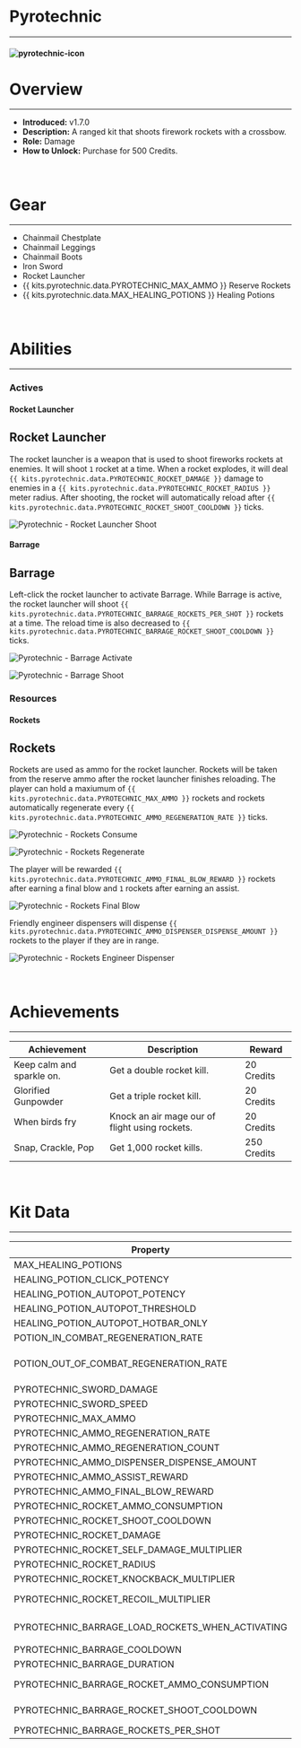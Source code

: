# Pyrotechnic

---

#### ![pyrotechnic-icon](../assets/icons/pyrotechnic-icon.jpg)

# Overview

---

- **Introduced:** v1.7.0
- **Description:** A ranged kit that shoots firework rockets with a crossbow.
- **Role:** Damage
- **How to Unlock:** Purchase for 500 Credits.

<br />

# Gear

---

- Chainmail Chestplate
- Chainmail Leggings
- Chainmail Boots
- Iron Sword
- Rocket Launcher
- {{ kits.pyrotechnic.data.PYROTECHNIC_MAX_AMMO }} Reserve Rockets
- {{ kits.pyrotechnic.data.MAX_HEALING_POTIONS }} Healing Potions

<br />

# Abilities

---

### Actives

<!-- tabs:start -->

#### **Rocket Launcher**

## Rocket Launcher

The rocket launcher is a weapon that is used to shoot fireworks rockets at enemies. It will shoot `1` rocket at a time. When a rocket explodes, it will deal `{{ kits.pyrotechnic.data.PYROTECHNIC_ROCKET_DAMAGE }}` damage to enemies in a `{{ kits.pyrotechnic.data.PYROTECHNIC_ROCKET_RADIUS }}` meter radius. After shooting, the rocket will automatically reload after `{{ kits.pyrotechnic.data.PYROTECHNIC_ROCKET_SHOOT_COOLDOWN }}` ticks.

![Pyrotechnic - Rocket Launcher Shoot](../assets/kits/pyrotechnic/Pyrotechnic%20-%20Rocket%20Launcher%20Shoot.gif)

#### **Barrage**

## Barrage

Left-click the rocket launcher to activate Barrage. While Barrage is active, the rocket launcher will shoot `{{ kits.pyrotechnic.data.PYROTECHNIC_BARRAGE_ROCKETS_PER_SHOT }}` rockets at a time. The reload time is also decreased to `{{ kits.pyrotechnic.data.PYROTECHNIC_BARRAGE_ROCKET_SHOOT_COOLDOWN }}` ticks.

![Pyrotechnic - Barrage Activate](../assets/kits/pyrotechnic/Pyrotechnic%20-%20Barrage%20Activate.gif)

![Pyrotechnic - Barrage Shoot](../assets/kits/pyrotechnic/Pyrotechnic%20-%20Barrage%20Shoot.gif)

<!-- tabs:end -->

### Resources

<!-- tabs:start -->

#### **Rockets**

## Rockets

Rockets are used as ammo for the rocket launcher. Rockets will be taken from the reserve ammo after the rocket launcher finishes reloading. The player can hold a maxiumum of `{{ kits.pyrotechnic.data.PYROTECHNIC_MAX_AMMO }}` rockets and rockets automatically regenerate every `{{ kits.pyrotechnic.data.PYROTECHNIC_AMMO_REGENERATION_RATE }}` ticks.

![Pyrotechnic - Rockets Consume](../assets/kits/pyrotechnic/Pyrotechnic%20-%20Rockets%20Consume.gif)

![Pyrotechnic - Rockets Regenerate](../assets/kits/pyrotechnic/Pyrotechnic%20-%20Rockets%20Regenerate.gif)

The player will be rewarded `{{ kits.pyrotechnic.data.PYROTECHNIC_AMMO_FINAL_BLOW_REWARD }}` rockets after earning a final blow and `1` rockets after earning an assist.

![Pyrotechnic - Rockets Final Blow](../assets/kits/pyrotechnic/Pyrotechnic%20-%20Rockets%20Final%20Blow.gif)

Friendly engineer dispensers will dispense `{{ kits.pyrotechnic.data.PYROTECHNIC_AMMO_DISPENSER_DISPENSE_AMOUNT }}` rockets to the player if they are in range.

![Pyrotechnic - Rockets Engineer Dispenser](../assets/kits/pyrotechnic/Pyrotechnic%20-%20Rockets%20Engineer%20Dispenser.gif)

<!-- tabs:end -->
<br />

# Achievements

---

<!-- prettier-ignore -->
| Achievement | Description | Reward |
| ----------- | ----------- | ------ |
| Keep calm and sparkle on. | Get a double rocket kill. | 20 Credits |
| Glorified Gunpowder | Get a triple rocket kill. | 20 Credits |
| When birds fry | Knock an air mage our of flight using rockets. | 20 Credits |
| Snap, Crackle, Pop | Get 1,000 rocket kills. | 250 Credits |

<br />

# Kit Data

---

<!-- prettier-ignore -->
| Property | Value | Description |
|----------|-------|-------------|
| MAX_HEALING_POTIONS | `{{ kits.pyrotechnic.data.MAX_HEALING_POTIONS }}` | {{ kitDataSharedDescriptions.MAX_HEALING_POTIONS }} |
| HEALING_POTION_CLICK_POTENCY | `{{ kits._shared.data.HEALING_POTION_CLICK_POTENCY }}` | {{ kitDataSharedDescriptions.HEALING_POTION_CLICK_POTENCY }} |
| HEALING_POTION_AUTOPOT_POTENCY | `{{ kits._shared.data.HEALING_POTION_AUTOPOT_POTENCY }}` | {{ kitDataSharedDescriptions.HEALING_POTION_AUTOPOT_POTENCY }} |
| HEALING_POTION_AUTOPOT_THRESHOLD | `{{ kits._shared.data.HEALING_POTION_AUTOPOT_THRESHOLD }}` | {{ kitDataSharedDescriptions.HEALING_POTION_AUTOPOT_THRESHOLD }} |
| HEALING_POTION_AUTOPOT_HOTBAR_ONLY | `{{ kits._shared.data.HEALING_POTION_AUTOPOT_HOTBAR_ONLY }}` | {{ kitDataSharedDescriptions.HEALING_POTION_AUTOPOT_HOTBAR_ONLY }} |
| POTION_IN_COMBAT_REGENERATION_RATE | `{{ kits._shared.data.POTION_IN_COMBAT_REGENERATION_RATE }}` | {{ kitDataSharedDescriptions.POTION_IN_COMBAT_REGENERATION_RATE }} |
| POTION_OUT_OF_COMBAT_REGENERATION_RATE | `{{ kits._shared.data.POTION_OUT_OF_COMBAT_REGENERATION_RATE }}` | {{ kitDataSharedDescriptions.POTION_OUT_OF_COMBAT_REGENERATION_RATE }} |
| PYROTECHNIC_SWORD_DAMAGE | `{{ kits.pyrotechnic.data.PYROTECHNIC_SWORD_DAMAGE }}` | The base damage of the sword. |
| PYROTECHNIC_SWORD_SPEED | `{{ kits.pyrotechnic.data.PYROTECHNIC_SWORD_SPEED }}` | The base speed of the sword. |
| PYROTECHNIC_MAX_AMMO | `{{ kits.pyrotechnic.data.PYROTECHNIC_MAX_AMMO }}` | The maximum number of reserve rockets. |
| PYROTECHNIC_AMMO_REGENERATION_RATE | `{{ kits.pyrotechnic.data.PYROTECHNIC_AMMO_REGENERATION_RATE }}` | The rate, in ticks, at which reserve rockets passively regenerate. |
| PYROTECHNIC_AMMO_REGENERATION_COUNT | `{{ kits.pyrotechnic.data.PYROTECHNIC_AMMO_REGENERATION_COUNT }}` | The amount of rockets that is regenerated. |
| PYROTECHNIC_AMMO_DISPENSER_DISPENSE_AMOUNT | `{{ kits.pyrotechnic.data.PYROTECHNIC_AMMO_DISPENSER_DISPENSE_AMOUNT }}` | The amount of rockets that is dispensed from a dispenser to the player. |
| PYROTECHNIC_AMMO_ASSIST_REWARD | `{{ kits.pyrotechnic.data.PYROTECHNIC_AMMO_ASSIST_REWARD }}` | The amount of rockets that the player receives after earning a final blow. |
| PYROTECHNIC_AMMO_FINAL_BLOW_REWARD | `{{ kits.pyrotechnic.data.PYROTECHNIC_AMMO_FINAL_BLOW_REWARD }}` | The amount of rockets that the player receives after earning an assist. |
| PYROTECHNIC_ROCKET_AMMO_CONSUMPTION | `{{ kits.pyrotechnic.data.PYROTECHNIC_ROCKET_AMMO_CONSUMPTION }}` | The amount of rockets to use to reload the rocket launcher. |
| PYROTECHNIC_ROCKET_SHOOT_COOLDOWN | `{{ kits.pyrotechnic.data.PYROTECHNIC_ROCKET_SHOOT_COOLDOWN }}` | The cooldown, in ticks, after shooting a rocket. |
| PYROTECHNIC_ROCKET_DAMAGE | `{{ kits.pyrotechnic.data.PYROTECHNIC_ROCKET_DAMAGE }}` | The rocket exploision damage dealt to enemies. |
| PYROTECHNIC_ROCKET_SELF_DAMAGE_MULTIPLIER | `{{ kits.pyrotechnic.data.PYROTECHNIC_ROCKET_SELF_DAMAGE_MULTIPLIER }}` | The mutliplier for the rocket exploision damage dealt to the player. |
| PYROTECHNIC_ROCKET_RADIUS | `{{ kits.pyrotechnic.data.PYROTECHNIC_ROCKET_RADIUS }}` | The radius of rocket explosions. |
| PYROTECHNIC_ROCKET_KNOCKBACK_MULTIPLIER | `{{ kits.pyrotechnic.data.PYROTECHNIC_ROCKET_KNOCKBACK_MULTIPLIER }}` | The knockback multiplier of a rocket exploisions. |
| PYROTECHNIC_ROCKET_RECOIL_MULTIPLIER | `{{ kits.pyrotechnic.data.PYROTECHNIC_ROCKET_RECOIL_MULTIPLIER }}` | The recoil when shooting rockets. (This scales on the number of rockets shot) |
| PYROTECHNIC_BARRAGE_LOAD_ROCKETS_WHEN_ACTIVATING | `{{ kits.pyrotechnic.data.PYROTECHNIC_BARRAGE_LOAD_ROCKETS_WHEN_ACTIVATING }}` | If the additional Barrage rockets should instantly be loaded into the rocket launcher when activating the Barrage ability.  |
| PYROTECHNIC_BARRAGE_COOLDOWN | `{{ kits.pyrotechnic.data.PYROTECHNIC_BARRAGE_COOLDOWN }}` | The cooldown, in ticks, of the Barrage ability. |
| PYROTECHNIC_BARRAGE_DURATION | `{{ kits.pyrotechnic.data.PYROTECHNIC_BARRAGE_DURATION }}` | The duration, in ticks, of the Barrage ability. |
| PYROTECHNIC_BARRAGE_ROCKET_AMMO_CONSUMPTION | `{{ kits.pyrotechnic.data.PYROTECHNIC_BARRAGE_ROCKET_AMMO_CONSUMPTION }}` | The amount of rockets to use to reload the rocket launcher while the Barrage ability is active. |
| PYROTECHNIC_BARRAGE_ROCKET_SHOOT_COOLDOWN | `{{ kits.pyrotechnic.data.PYROTECHNIC_BARRAGE_ROCKET_SHOOT_COOLDOWN }}` | The cooldown, in ticks, after shooting a rocket while the Barrage ability is active. |
| PYROTECHNIC_BARRAGE_ROCKETS_PER_SHOT | `{{ kits.pyrotechnic.data.PYROTECHNIC_BARRAGE_ROCKETS_PER_SHOT }}` | The amount of rockets to shoot while the Barrage ability is active. |
